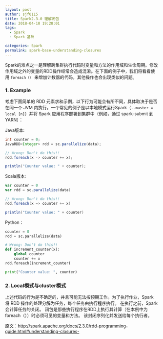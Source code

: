 ```yaml
---
layout: post
author: sjf0115
title: Spark2.3.0 理解闭包
date: 2018-04-10 19:28:01
tags:
  - Spark
  - Spark 基础

categories: Spark
permalink: spark-base-understanding-closures
---
```


Spark的难点之一是理解跨集群执行代码时变量和方法的作用域和生命周期。修改作用域之外的变量的RDD操作经常会造成混淆。在下面的例子中，我们将看看使用 `foreach（）` 来增加计数器的代码，其他操作也会出现类似的问题。

### 1. Example

考虑下面简单的 RDD 元素求和示例，以下行为可能会有所不同，具体取决于是否在同一个 JVM 内执行。一个常见的例子是以本地模式运行Spark（`--master = local [n]`）并将 Spark 应用程序部署到集群中（例如，通过 spark-submit 到 YARN）：

Java版本:
```java
int counter = 0;
JavaRDD<Integer> rdd = sc.parallelize(data);

// Wrong: Don't do this!!
rdd.foreach(x -> counter += x);

println("Counter value: " + counter);
```
Scala版本:
```scala
var counter = 0
var rdd = sc.parallelize(data)

// Wrong: Don't do this!!
rdd.foreach(x => counter += x)

println("Counter value: " + counter)
```
Python：
```python
counter = 0
rdd = sc.parallelize(data)

# Wrong: Don't do this!!
def increment_counter(x):
    global counter
    counter += x
rdd.foreach(increment_counter)

print("Counter value: ", counter)
```

### 2. Local模式与cluster模式

上述代码的行为是不确定的，并且可能无法按预期工作。为了执行作业，Spark 将 RDD 操作的处理分解为任务，每个任务由执行程序执行。 在执行之前，Spark会计算任务的关闭。 闭包是那些执行程序在RDD上执行其计算（在本例中为foreach（））时必须可见的变量和方法。 该封闭序列化并发送给每个执行者。

































原文：http://spark.apache.org/docs/2.3.0/rdd-programming-guide.html#understanding-closures-
